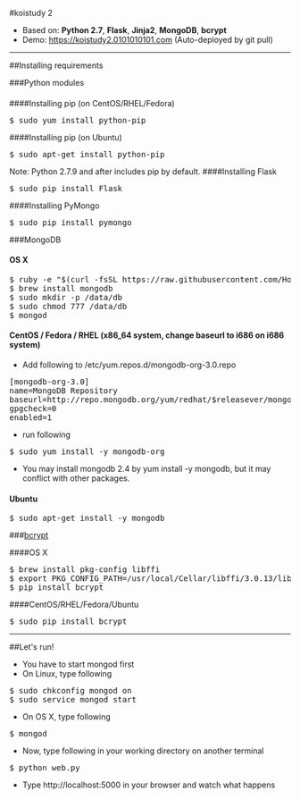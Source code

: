 #koistudy 2

 - Based on: **Python 2.7**, **Flask**, **Jinja2**, **MongoDB**, **bcrypt**
 - Demo: https://koistudy2.0101010101.com (Auto-deployed by git pull)

----------
##Installing requirements



###Python modules
####
####Installing pip (on CentOS/RHEL/Fedora)
<pre>$ sudo yum install python-pip </pre>
####Installing pip (on Ubuntu)
<pre>$ sudo apt-get install python-pip </pre>
Note: Python 2.7.9 and after includes pip by default.
####Installing Flask
<pre>$ sudo pip install Flask</pre>
####Installing PyMongo
<pre>$ sudo pip install pymongo</pre>

###MongoDB
#### OS X
<pre>$ ruby -e "$(curl -fsSL https://raw.githubusercontent.com/Homebrew/install/master/install)"
$ brew install mongodb
$ sudo mkdir -p /data/db
$ sudo chmod 777 /data/db
$ mongod</pre>

#### CentOS / Fedora / RHEL (x86_64 system, change baseurl to i686 on i686 system)
- Add following to /etc/yum.repos.d/mongodb-org-3.0.repo
<pre>[mongodb-org-3.0]
name=MongoDB Repository
baseurl=http://repo.mongodb.org/yum/redhat/$releasever/mongodb-org/3.0/x86_64/
gpgcheck=0
enabled=1</pre>
- run following
<pre>$ sudo yum install -y mongodb-org</pre>
 - You may install mongodb 2.4 by yum install -y mongodb, but it may conflict with other packages.

#### Ubuntu
<pre>$ sudo apt-get install -y mongodb</pre>

###[bcrypt](https://github.com/dstufft/bcrypt/)

####OS X
<pre>$ brew install pkg-config libffi
$ export PKG_CONFIG_PATH=/usr/local/Cellar/libffi/3.0.13/lib/pkgconfig/
$ pip install bcrypt</pre>
####CentOS/RHEL/Fedora/Ubuntu
<pre>$ sudo pip install bcrypt</pre>

----------
##Let's run!
 - You have to start mongod first
  - On Linux, type following
<pre>$ sudo chkconfig mongod on
$ sudo service mongod start</pre>
  - On OS X, type following
<pre>$ mongod</pre>
 - Now, type following in your working directory on another terminal
<pre>$ python web.py</pre>
 - Type http://localhost:5000 in your browser and watch what happens
